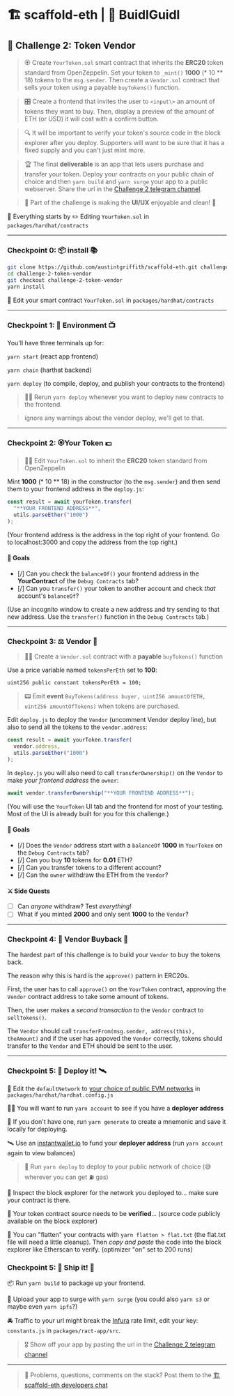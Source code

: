 # 🏗 scaffold-eth | 🏰 BuidlGuidl

## 🚩 Challenge 2: Token Vendor

> 🏵 Create `YourToken.sol` smart contract that inherits the **ERC20** token standard from OpenZeppelin. Set your token to `_mint()` **1000** (\* 10 \*\* 18) tokens to the `msg.sender`. Then create a `Vendor.sol` contract that sells your token using a payable `buyTokens()` function.

> 🎛 Create a frontend that invites the user to `<input\>` an amount of tokens they want to buy. Then, display a preview of the amount of ETH (or USD) it will cost with a confirm button.

> 🔍 It will be important to verify your token's source code in the block explorer after you deploy. Supporters will want to be sure that it has a fixed supply and you can't just mint more.

> 🏆 The final **deliverable** is an app that lets users purchase and transfer your token. Deploy your contracts on your public chain of choice and then `yarn build` and `yarn surge` your app to a public webserver. Share the url in the [Challenge 2 telegram channel](https://t.me/joinchat/IfARhZFc5bfPwpjq).

> 📱 Part of the challenge is making the **UI/UX** enjoyable and clean! 🤩

🧫 Everything starts by ✏️ Editing `YourToken.sol` in `packages/hardhat/contracts`

---

### Checkpoint 0: 📦 install 📚

```bash
git clone https://github.com/austintgriffith/scaffold-eth.git challenge-2-token-vendor
cd challenge-2-token-vendor
git checkout challenge-2-token-vendor
yarn install
```

🔏 Edit your smart contract `YourToken.sol` in `packages/hardhat/contracts`

---

### Checkpoint 1: 🔭 Environment 📺

You'll have three terminals up for:

`yarn start` (react app frontend)

`yarn chain` (harthat backend)

`yarn deploy` (to compile, deploy, and publish your contracts to the frontend)

> 👩‍💻 Rerun `yarn deploy` whenever you want to deploy new contracts to the frontend.

> ignore any warnings about the vendor deploy, we'll get to that.

---

### Checkpoint 2: 🏵Your Token 💵

> 👩‍💻 Edit `YourToken.sol` to inherit the **ERC20** token standard from OpenZeppelin

Mint **1000** (\* 10 \*\* 18) in the constructor (to the `msg.sender`) and then send them to your frontend address in the `deploy.js`:

```javascript
const result = await yourToken.transfer(
  "**YOUR FRONTEND ADDRESS**",
  utils.parseEther("1000")
);
```

(Your frontend address is the address in the top right of your frontend. Go to localhost:3000 and copy the address from the top right.)

#### 🥅 Goals

- [/] Can you check the `balanceOf()` your frontend address in the **YourContract** of the `Debug Contracts` tab?
- [/] Can you `transfer()` your token to another account and check _that_ account's `balanceOf`?

(Use an incognito window to create a new address and try sending to that new address. Use the `transfer()` function in the `Debug Contracts` tab.)

---

### Checkpoint 3: ⚖️ Vendor 🤖

> 👩‍💻 Create a `Vendor.sol` contract with a **payable** `buyTokens()` function

Use a price variable named `tokensPerEth` set to **100**:

```solidity
uint256 public constant tokensPerEth = 100;
```

> 📟 Emit **event** `BuyTokens(address buyer, uint256 amountOfETH, uint256 amountOfTokens)` when tokens are purchased.

Edit `deploy.js` to deploy the `Vendor` (uncomment Vendor deploy line), but also to send all the tokens to the `vendor.address`:

```js
const result = await yourToken.transfer(
  vendor.address,
  utils.parseEther("1000")
);
```

In `deploy.js` you will also need to call `transferOwnership()` on the `Vendor` to make _your frontend address_ the `owner`:

```js
await vendor.transferOwnership("**YOUR FRONTEND ADDRESS**");
```

(You will use the `YourToken` UI tab and the frontend for most of your testing. Most of the UI is already built for you for this challenge.)

#### 🥅 Goals

- [/] Does the `Vendor` address start with a `balanceOf` **1000** in `YourToken` on the `Debug Contracts` tab?
- [/] Can you buy **10** tokens for **0.01** ETH?
- [/] Can you transfer tokens to a different account?
- [/] Can the `owner` withdraw the ETH from the `Vendor`?

#### ⚔️ Side Quests

- [ ] Can _anyone_ withdraw? Test _everything_!
- [ ] What if you minted **2000** and only sent **1000** to the `Vendor`?

---

### Checkpoint 4: 🤔 Vendor Buyback 🤯

The hardest part of this challenge is to build your `Vendor` to buy the tokens back.

The reason why this is hard is the `approve()` pattern in ERC20s.

First, the user has to call `approve()` on the `YourToken` contract, approving the `Vendor` contract address to take some amount of tokens.

Then, the user makes a _second transaction_ to the `Vendor` contract to `sellTokens()`.

The `Vendor` should call `transferFrom(msg.sender, address(this), theAmount)` and if the user has appoved the `Vendor` correctly, tokens should transfer to the `Vendor` and ETH should be sent to the user.

---

### Checkpoint 5: 💾 Deploy it! 🛰

📡 Edit the `defaultNetwork` to [your choice of public EVM networks](https://ethereum.org/en/developers/docs/networks/) in `packages/hardhat/hardhat.config.js`

👩‍🚀 You will want to run `yarn account` to see if you have a **deployer address**

🔐 If you don't have one, run `yarn generate` to create a mnemonic and save it locally for deploying.

🛰 Use an [instantwallet.io](https://instantwallet.io) to fund your **deployer address** (run `yarn account` again to view balances)

> 🚀 Run `yarn deploy` to deploy to your public network of choice (😅 wherever you can get ⛽️ gas)

🔬 Inspect the block explorer for the network you deployed to... make sure your contract is there.

👮 Your token contract source needs to be **verified**... (source code publicly available on the block explorer)

📠 You can "flatten" your contracts with `yarn flatten > flat.txt` (the flat.txt file will need a little cleanup). Then _copy and paste_ the code into the block explorer like Etherscan to verify. (optimizer "on" set to 200 runs)

### Checkpoint 5: 🚢 Ship it! 🚁

📦 Run `yarn build` to package up your frontend.

💽 Upload your app to surge with `yarn surge` (you could also `yarn s3` or maybe even `yarn ipfs`?)

🚔 Traffic to your url might break the [Infura](https://infura.io/) rate limit, edit your key: `constants.js` in `packages/ract-app/src`.

> 🎖 Show off your app by pasting the url in the [Challenge 2 telegram channel](https://t.me/joinchat/IfARhZFc5bfPwpjq)

---

> 💬 Problems, questions, comments on the stack? Post them to the [🏗 scaffold-eth developers chat](https://t.me/joinchat/F7nCRK3kI93PoCOk)
